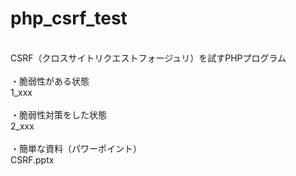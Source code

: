 # php_csrf_test
<br>
CSRF（クロスサイトリクエストフォージュリ）を試すPHPプログラム<br>
<br>
・脆弱性がある状態<br>
1_xxx<br>
<br>
・脆弱性対策をした状態<br>
2_xxx<br>
<br>
・簡単な資料（パワーポイント）<br>
CSRF.pptx<br>
<br>


